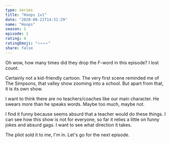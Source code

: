 ```yaml
---
type: series
title: "Hoops 1x1"
date: "2020-08-21T14:31:29"
name: "Hoops"
season: 1
episode: 1
rating: 4
ratingEmoji: "⭐️⭐️⭐️⭐️"
share: false
---
```


Oh wow, how many times did they drop the F-word in this episode? I lost count.

Certainly not a kid-friendly cartoon. The very first scene reminded me of The Simpsons, that valley show zooming into a school. But apart from that, it is its own show.

I want to think there are no teachers/coaches like our main character. He swears more than he speaks words. Maybe too much, maybe not.

I find it funny because seems absurd that a teacher would do these things. I can see how this show is not for everyone, so far it relies a little on funny jokes and absurd gags. I want to see what direction it takes.

The pilot sold it to me, I'm in. Let's go for the next episode.
